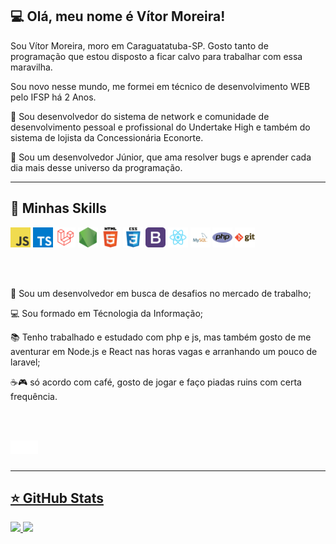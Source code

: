 ## 💻 Olá, meu nome é Vítor Moreira!

Sou Vítor Moreira, moro em Caraguatatuba-SP. Gosto tanto de programação que estou disposto a ficar calvo para trabalhar com essa maravilha.

Sou novo nesse mundo, me formei em técnico de desenvolvimento WEB pelo IFSP há 2 Anos.

🔭 Sou desenvolvedor do sistema de network e comunidade de desenvolvimento pessoal e profissional do Undertake High e também do sistema de lojista da Concessionária Econorte.

💬 Sou um desenvolvedor Júnior, que ama resolver bugs e aprender cada dia mais desse universo da programação.

---

## 🚀 Minhas Skills

<code><img height="32" src="https://raw.githubusercontent.com/github/explore/80688e429a7d4ef2fca1e82350fe8e3517d3494d/topics/javascript/javascript.png" alt="Javascript"/></code>
<code><img height="32" src="https://raw.githubusercontent.com/github/explore/80688e429a7d4ef2fca1e82350fe8e3517d3494d/topics/typescript/typescript.png" alt="Typescript"/></code>
<code><img height="32" src="https://raw.githubusercontent.com/github/explore/80688e429a7d4ef2fca1e82350fe8e3517d3494d/topics/laravel/laravel.png" alt="Laravel
       "/></code>
<code><img height="32" src="https://raw.githubusercontent.com/github/explore/80688e429a7d4ef2fca1e82350fe8e3517d3494d/topics/nodejs/nodejs.png" alt="Nodejs"/></code>
<code><img height="32" src="https://raw.githubusercontent.com/github/explore/80688e429a7d4ef2fca1e82350fe8e3517d3494d/topics/html/html.png" alt="HTML5"/></code>
<code><img height="32" src="https://raw.githubusercontent.com/github/explore/80688e429a7d4ef2fca1e82350fe8e3517d3494d/topics/css/css.png" alt="CSS"/></code>
<code><img height="32" src="https://raw.githubusercontent.com/github/explore/80688e429a7d4ef2fca1e82350fe8e3517d3494d/topics/bootstrap/bootstrap.png" alt="Bootstrap"/></code>
<code><img height="32" src="https://raw.githubusercontent.com/github/explore/80688e429a7d4ef2fca1e82350fe8e3517d3494d/topics/react/react.png" alt="React"/></code>
<code><img height="32" src="https://raw.githubusercontent.com/github/explore/80688e429a7d4ef2fca1e82350fe8e3517d3494d/topics/mysql/mysql.png" alt="MySQL"/></code>
<code><img height="32" src="https://raw.githubusercontent.com/github/explore/80688e429a7d4ef2fca1e82350fe8e3517d3494d/topics/php/php.png" alt="Php"/></code>
<code><img height="32" src="https://raw.githubusercontent.com/github/explore/80688e429a7d4ef2fca1e82350fe8e3517d3494d/topics/git/git.png" alt="Git"/></code>



</br>
</br>
<div display="inline-block">
 <p align="left">🤿 Sou um desenvolvedor em busca de desafios no mercado de trabalho;</p>
 <p align="left">💻 Sou formado em Técnologia da Informação;</p>
 <p align="left">📚 Tenho trabalhado e estudado com php e js, mas também gosto de me aventurar em Node.js e React nas horas vagas e arranhando um pouco de laravel;</p>
 <p align="left">☕🎮 só acordo com café, gosto de jogar e faço piadas ruins com certa frequência.</p>
</div>


</br>
</br> 

<a href="https://www.instagram.com/vitormoreira.x" target="_blank"><img align="left" alt="Instagram" width="22px" src="https://github.com/Aakarsh-B/trying-repos/blob/master/insta.svg" />
<a href="https://www.linkedin.com/in/vitormariotto" target="_blank"><img align="left" alt="LinkedIn" width="22px" src="https://github.com/Aakarsh-B/trying-repos/blob/master/linkedin.svg" />

</br>
</br>

---

## ⭐ GitHub Stats

<a href="https://github.com/jeniblodev">
  <img height="180em" src="https://github-readme-stats-eight-theta.vercel.app/api?username=M4riotto&show_icons=true&theme=algolia&include_all_commits=true&count_private=true"/>
  <img height="180em" src="https://github-readme-stats-eight-theta.vercel.app/api/top-langs/?username=M4riotto&layout=compact&langs_count=8&theme=algolia"/>
</a>
